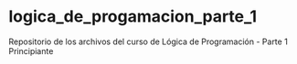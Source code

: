 # logica_de_progamacion_parte_1
Repositorio de los archivos del curso de Lógica de Programación - Parte 1
<br> Principiante 
